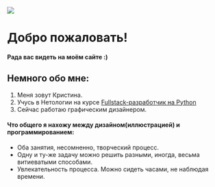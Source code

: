 ![](https://downloader.disk.yandex.ru/preview/40c2ed509481b63bdf76618d3f1c2ce07debbacd672d48a7a717673e4c245cc7/66e355f1/o4gcJBPM8_kS_zUTeBM6ixjlE21txNKo0pf8Bol1OsRd799K08Z6UnN9PGWB2txn2MJrxPpgLY5Hm_JAdIoXeg%3D%3D?uid=0&filename=2024-09-12_22-55-46.png&disposition=inline&hash=&limit=0&content_type=image%2Fpng&owner_uid=0&tknv=v2&size=2048x2048)


# Добро пожаловать!
#### Рада вас видеть на моём сайте :)

## Немного обо мне:
1. Меня зовут Кристина.
1. Учусь в Нетологии на курсе [Fullstack-разработчик на Python](https://netology.ru/programs/fullstack-python-dev)
1. Сейчас работаю графическим дизайнером.

#### Что общего я нахожу между дизайном(иллюстрацией) и программированием:
- Оба занятия, несомненно, творческий процесс.
- Одну и ту-же задачу можно решить разными, иногда, весьма витиеватыми способами.
- Увлекательность процесса. Можно сидеть часами, не наблюдая времени.
